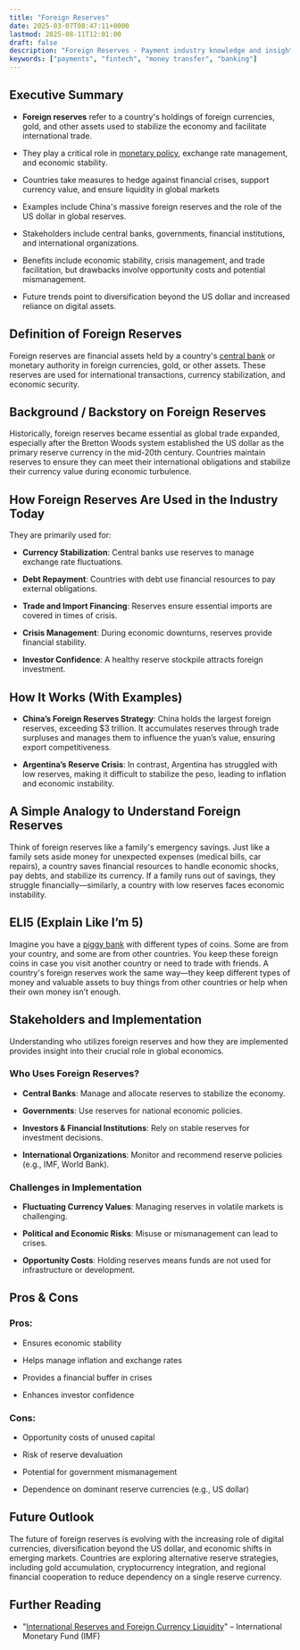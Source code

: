 ```yaml
---
title: "Foreign Reserves"
date: 2025-03-07T08:47:11+0000
lastmod: 2025-08-11T12:01:00
draft: false
description: "Foreign Reserves - Payment industry knowledge and insights"
keywords: ["payments", "fintech", "money transfer", "banking"]
---
```


## Executive Summary

- **Foreign reserves** refer to a country's holdings of foreign currencies, gold, and other assets used to stabilize the economy and facilitate international trade.

- They play a critical role in [monetary policy](https://faisalkhanllc.xyz/resources/payments-wiki/m/monetary-policy/), exchange rate management, and economic stability.

- Countries take measures to hedge against financial crises, support currency value, and ensure liquidity in global markets

- Examples include China's massive foreign reserves and the role of the US dollar in global reserves.

- Stakeholders include central banks, governments, financial institutions, and international organizations.

- Benefits include economic stability, crisis management, and trade facilitation, but drawbacks involve opportunity costs and potential mismanagement.

- Future trends point to diversification beyond the US dollar and increased reliance on digital assets.

## Definition of Foreign Reserves

Foreign reserves are financial assets held by a country's [central bank](https://faisalkhanllc.xyz/resources/payments-wiki/c/central-banks/) or monetary authority in foreign currencies, gold, or other assets. These reserves are used for international transactions, currency stabilization, and economic security.

## Background / Backstory on Foreign Reserves

Historically, foreign reserves became essential as global trade expanded, especially after the Bretton Woods system established the US dollar as the primary reserve currency in the mid-20th century. Countries maintain reserves to ensure they can meet their international obligations and stabilize their currency value during economic turbulence.

## How Foreign Reserves Are Used in the Industry Today

They are primarily used for:

- **Currency Stabilization**: Central banks use reserves to manage exchange rate fluctuations.

- **Debt Repayment**: Countries with debt use financial resources to pay external obligations.

- **Trade and Import Financing**: Reserves ensure essential imports are covered in times of crisis.

- **Crisis Management**: During economic downturns, reserves provide financial stability.

- **Investor Confidence**: A healthy reserve stockpile attracts foreign investment.

## How It Works (With Examples)

- **China’s Foreign Reserves Strategy**: China holds the largest foreign reserves, exceeding $3 trillion. It accumulates reserves through trade surpluses and manages them to influence the yuan’s value, ensuring export competitiveness.

- **Argentina’s Reserve Crisis**: In contrast, Argentina has struggled with low reserves, making it difficult to stabilize the peso, leading to inflation and economic instability.

## A Simple Analogy to Understand Foreign Reserves

Think of foreign reserves like a family's emergency savings. Just like a family sets aside money for unexpected expenses (medical bills, car repairs), a country saves financial resources to handle economic shocks, pay debts, and stabilize its currency. If a family runs out of savings, they struggle financially—similarly, a country with low reserves faces economic instability.

## ELI5 (Explain Like I’m 5)

Imagine you have a [piggy bank](https://faisalkhanllc.xyz/resources/payments-wiki/p/piggy-bank/) with different types of coins. Some are from your country, and some are from other countries. You keep these foreign coins in case you visit another country or need to trade with friends. A country's foreign reserves work the same way—they keep different types of money and valuable assets to buy things from other countries or help when their own money isn’t enough.

## Stakeholders and Implementation

Understanding who utilizes foreign reserves and how they are implemented provides insight into their crucial role in global economics.

### Who Uses Foreign Reserves?

- **Central Banks**: Manage and allocate reserves to stabilize the economy.

- **Governments**: Use reserves for national economic policies.

- **Investors & Financial Institutions**: Rely on stable reserves for investment decisions.

- **International Organizations**: Monitor and recommend reserve policies (e.g., IMF, World Bank).

### Challenges in Implementation

- **Fluctuating Currency Values**: Managing reserves in volatile markets is challenging.

- **Political and Economic Risks**: Misuse or mismanagement can lead to crises.

- **Opportunity Costs**: Holding reserves means funds are not used for infrastructure or development.

## Pros & Cons

### Pros:

- Ensures economic stability

- Helps manage inflation and exchange rates

- Provides a financial buffer in crises

- Enhances investor confidence

### Cons:

- Opportunity costs of unused capital

- Risk of reserve devaluation

- Potential for government mismanagement

- Dependence on dominant reserve currencies (e.g., US dollar)

## Future Outlook

The future of foreign reserves is evolving with the increasing role of digital currencies, diversification beyond the US dollar, and economic shifts in emerging markets. Countries are exploring alternative reserve strategies, including gold accumulation, cryptocurrency integration, and regional financial cooperation to reduce dependency on a single reserve currency.

## Further Reading

- "[International Reserves and Foreign Currency Liquidity](https://data.imf.org/?sk=2DFB3380-3603-4D2C-90BE-A04D8BBCE237)" – International Monetary Fund (IMF)

##